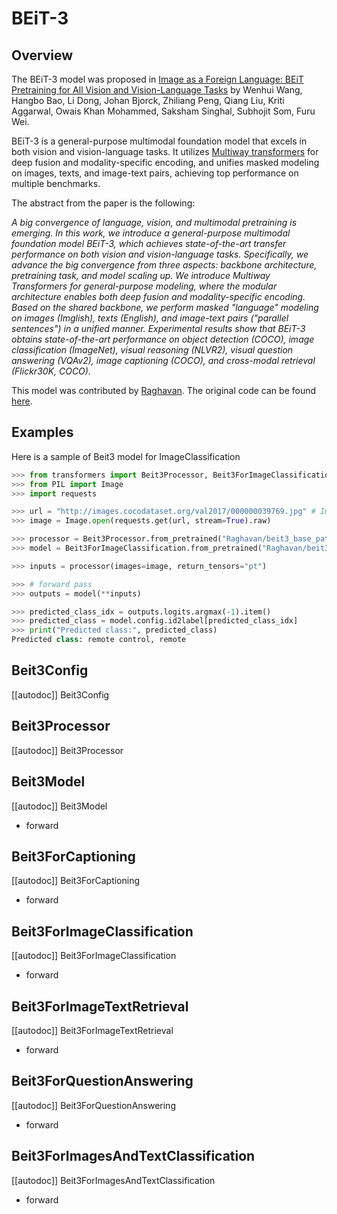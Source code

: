 <!--Copyright 2023 The HuggingFace Team. All rights reserved.

Licensed under the Apache License, Version 2.0 (the "License"); you may not use this file except in compliance with
the License. You may obtain a copy of the License at

http://www.apache.org/licenses/LICENSE-2.0

Unless required by applicable law or agreed to in writing, software distributed under the License is distributed on
an "AS IS" BASIS, WITHOUT WARRANTIES OR CONDITIONS OF ANY KIND, either express or implied. See the License for the
specific language governing permissions and limitations under the License.
-->

# BEiT-3

## Overview

The BEiT-3 model was proposed in [Image as a Foreign Language: BEiT Pretraining for All Vision and Vision-Language
Tasks](https://arxiv.org/abs/2208.10442) by Wenhui Wang, Hangbo Bao, Li Dong, Johan Bjorck, Zhiliang Peng, Qiang Liu,
Kriti Aggarwal, Owais Khan Mohammed, Saksham Singhal, Subhojit Som, Furu Wei.

BEiT-3 is a general-purpose multimodal foundation model that excels in both vision and vision-language tasks. It
utilizes [Multiway transformers](https://arxiv.org/abs/2208.10442) for deep fusion and modality-specific encoding,
and unifies masked modeling on images, texts, and image-text pairs, achieving top performance on multiple benchmarks.

The abstract from the paper is the following:

*A big convergence of language, vision, and multimodal pretraining is emerging. In this work, we introduce a
general-purpose multimodal foundation model BEiT-3, which achieves state-of-the-art transfer performance on both vision
and vision-language tasks. Specifically, we advance the big convergence from three aspects: backbone architecture,
pretraining task, and model scaling up. We introduce Multiway Transformers for general-purpose modeling, where the
modular architecture enables both deep fusion and modality-specific encoding. Based on the shared backbone, we perform
masked "language" modeling on images (Imglish), texts (English), and image-text pairs ("parallel sentences") in a
unified manner. Experimental results show that BEiT-3 obtains state-of-the-art performance on object detection (COCO),
image classification (ImageNet), visual reasoning (NLVR2), visual question answering
(VQAv2), image captioning (COCO), and cross-modal retrieval (Flickr30K, COCO).*

This model was contributed by [Raghavan](https://huggingface.co/Raghavan).
The original code can be found [here](https://github.com/microsoft/unilm/tree/master/beit3).

## Examples

Here is a sample of Beit3 model for ImageClassification

```python
>>> from transformers import Beit3Processor, Beit3ForImageClassification
>>> from PIL import Image
>>> import requests

>>> url = "http://images.cocodataset.org/val2017/000000039769.jpg" # Image of a couch with remotes and cats
>>> image = Image.open(requests.get(url, stream=True).raw)

>>> processor = Beit3Processor.from_pretrained("Raghavan/beit3_base_patch16_224_in1k")
>>> model = Beit3ForImageClassification.from_pretrained("Raghavan/beit3_base_patch16_224_in1k")

>>> inputs = processor(images=image, return_tensors="pt")

>>> # forward pass
>>> outputs = model(**inputs)

>>> predicted_class_idx = outputs.logits.argmax(-1).item()
>>> predicted_class = model.config.id2label[predicted_class_idx]
>>> print("Predicted class:", predicted_class)
Predicted class: remote control, remote
```

## Beit3Config

[[autodoc]] Beit3Config

## Beit3Processor

[[autodoc]] Beit3Processor

## Beit3Model

[[autodoc]] Beit3Model
- forward

## Beit3ForCaptioning

[[autodoc]] Beit3ForCaptioning
- forward

## Beit3ForImageClassification

[[autodoc]] Beit3ForImageClassification
- forward

## Beit3ForImageTextRetrieval

[[autodoc]] Beit3ForImageTextRetrieval
- forward

## Beit3ForQuestionAnswering

[[autodoc]] Beit3ForQuestionAnswering
- forward

## Beit3ForImagesAndTextClassification

[[autodoc]] Beit3ForImagesAndTextClassification
- forward
